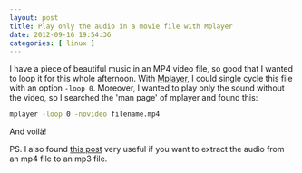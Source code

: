```yaml
--- 
layout: post
title: Play only the audio in a movie file with Mplayer
date: 2012-09-16 19:54:36
categories: [ linux ]
---
```


I have a piece of beautiful music in an MP4 video file, so good that I wanted to loop it for this whole afternoon.
With [Mplayer][mplayer], I could single cycle this file with an option `-loop 0`.
Moreover, I wanted to play only the sound without the video, so I searched the 'man page' of mplayer and found this:

<!-- more -->

``` bash
mplayer -loop 0 -novideo filename.mp4
```

And voilà!

PS. I also found [this post][extract-audio] very useful if you want to extract the audio from an mp4 file to an mp3 file.

[mplayer]:          http://www.mplayerhq.hu/
[extract-audio]:    http://blog.edwards-research.com/2010/12/linux-extract-audio-from-mp4-video-audio-to-mp3-audio/
